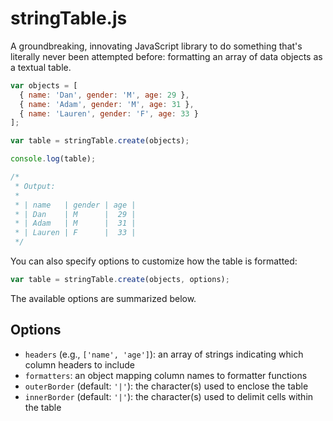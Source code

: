 stringTable.js
==============

A groundbreaking, innovating JavaScript library to do something that's literally never been attempted before: formatting an array of data objects as a textual table.

```javascript
var objects = [
  { name: 'Dan', gender: 'M', age: 29 },
  { name: 'Adam', gender: 'M', age: 31 },
  { name: 'Lauren', gender: 'F', age: 33 }
];

var table = stringTable.create(objects);

console.log(table);

/*
 * Output:
 *
 * | name   | gender | age |
 * | Dan    | M      |  29 |
 * | Adam   | M      |  31 |
 * | Lauren | F      |  33 |
 */
```

You can also specify options to customize how the table is formatted:

```javascript
var table = stringTable.create(objects, options);
```

The available options are summarized below.

Options
-------

- `headers` (e.g., `['name', 'age']`): an array of strings indicating which column headers to include
- `formatters`: an object mapping column names to formatter functions
- `outerBorder` (default: `'|'`): the character(s) used to enclose the table
- `innerBorder` (default: `'|'`): the character(s) used to delimit cells within the table
